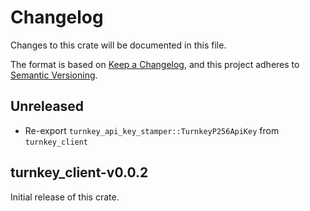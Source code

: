 # Changelog

Changes to this crate will be documented in this file.

The format is based on [Keep a Changelog](https://keepachangelog.com/en/1.1.0/),
and this project adheres to [Semantic Versioning](https://semver.org/spec/v2.0.0.html).

## Unreleased

* Re-export `turnkey_api_key_stamper::TurnkeyP256ApiKey` from `turnkey_client`

## turnkey_client-v0.0.2

Initial release of this crate.
